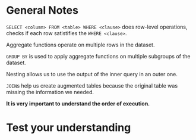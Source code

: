 # General Notes
```SELECT <column> FROM <table> WHERE <clause>``` does row-level operations, checks if each row satistifies the ```WHERE <clause>```.

Aggregate functions operate on multiple rows in the dataset.

```GROUP BY``` is used to apply aggregate functions on multiple subgroups of the dataset.

Nesting allows us to use the output of the inner query in an outer one.

```JOIN```s help us create augmented tables because the original table was missing the information we needed.

**It is very important to understand the order of execution.**

# Test your understanding

